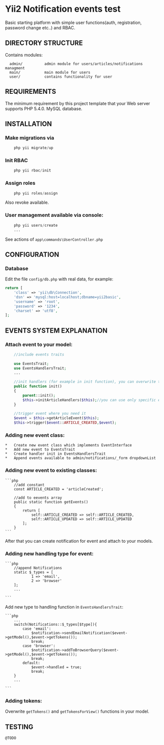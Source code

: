 Yii2 Notification events test 
=============================

Basic starting platform with simple user functions(auth, registration, password change etc..)
and RBAC.

  

DIRECTORY STRUCTURE
-------------------

Contains modules:

      admin/          admin module for users/articles/notifications managment
      main/           main module for users 
      user/           contains functionality for user



REQUIREMENTS
------------

The minimum requirement by this project template that your Web server supports PHP 5.4.0.
MySQL database.

INSTALLATION
------------

### Make migrations via
```php
    php yii migrate/up
```

### Init RBAC
```php
    php yii rbac/init
```

### Assign roles
```php
    php yii roles/assign
```
Also revoke available.

### User management available via console:
```php
    php yii users/create
    ...
```
See actions of `app\commands\UserController.php`

CONFIGURATION
-------------

### Database

Edit the file `config/db.php` with real data, for example:

```php
return [
    'class' => 'yii\db\Connection',
    'dsn' => 'mysql:host=localhost;dbname=yii2basic',
    'username' => 'root',
    'password' => '1234',
    'charset' => 'utf8',
];
```

EVENTS SYSTEM EXPLANATION
-------------------------

### Attach event to your model:
```php
    //include events traits
    
    use EventsTrait;
    use EventsHandlersTrait;
    ...
    
    //init handlers (for example in init function), you can overwrite them if needed
    public function init()
    {
        parent::init();
        $this->initArticleHandlers($this);//you can use only specific events
    }
    
    //trigger event where you need it 
    $event = $this->getArticleEvent($this);
    $this->trigger($event::ARTICLE_CREATED,$event);
```

### Adding new event class:

    *   Create new event class which implements EventInterface
    *   Add new event to EventsTrait
    *   Create handler init in EventsHandlersTrait
    *   Append events available to admin/notifications/_form dropdownList
    
### Adding new event to existing classes:
    
    ```php
        //add constant
        const ARTICLE_CREATED = 'articleCreated';
        
        //add to eevents array
        public static function getEvents()
        {
            return [
                self::ARTICLE_CREATED => self::ARTICLE_CREATED,
                self::ARTICLE_UPDATED => self::ARTICLE_UPDATED
            ];
        }
    ```
After that you can create notification for event and attach to your models.

### Adding new handling type for event:

    ```php 
        //append Notifications
        static $_types = [
                1 => 'email',
                2 => 'browser'
        ];
        ...
        
    ```
Add new type to handling function in `EventsHandlersTrait`:
    
    ```php
        ...
        switch(Notifications::$_types[$type]){
            case 'email':
                $notification->sendEmailNotification($event->getModel(),$event->getTokens());
                break;
            case 'browser':
                $notification->addToBrowserQuery($event->getModel(),$event->getTokens());
                break;
            default:
                $event->handled = true;
                break;
        }
        ...

    ```
    
### Adding tokens:
    
Overwrite `getTokens()` and `getTokensForView()` functions in your model.

TESTING
-------------------------

    @TODO
